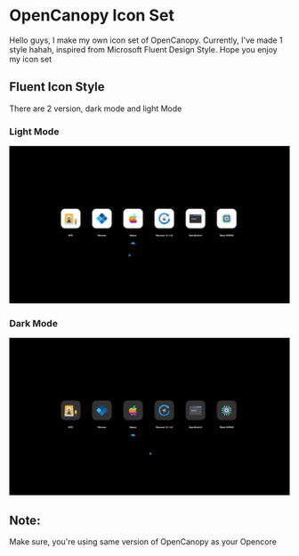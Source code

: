 # OpenCanopy Icon Set

Hello guys, I make my own icon set of OpenCanopy. Currently, I've made 1 style hahah, inspired from Microsoft Fluent Design Style. Hope you enjoy my icon set

## Fluent Icon Style
There are 2 version, dark mode and light Mode

### Light Mode
![Image of Fluent Icon Style](fluent-icon-style/ss/light.png)
### Dark Mode
![Image of Fluent Icon Style](fluent-icon-style/ss/dark.png)

## Note:
Make sure, you're using same version of OpenCanopy as your Opencore
